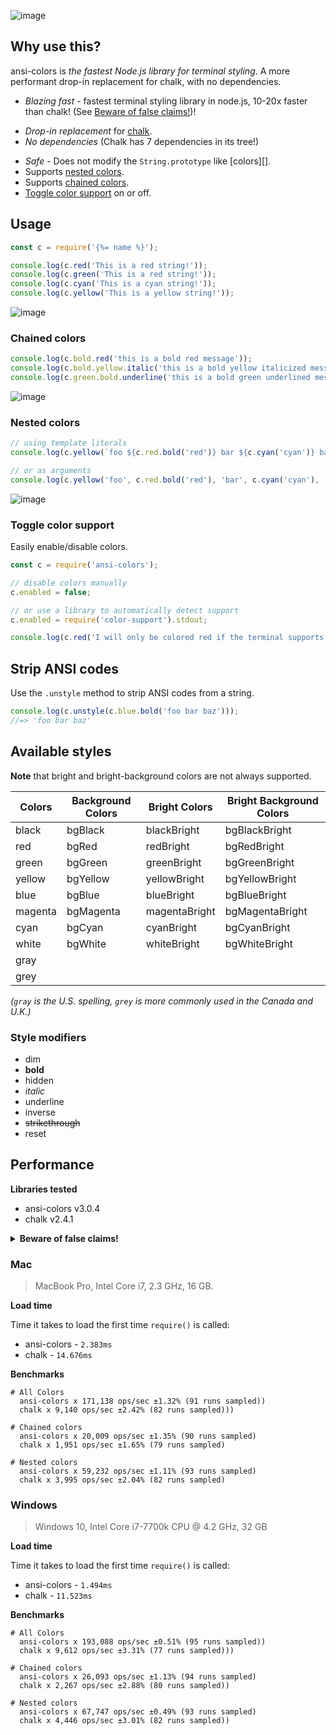 ![image](https://user-images.githubusercontent.com/383994/39635445-8a98a3a6-4f8b-11e8-89c1-068c45d4fff8.png)

## Why use this?

ansi-colors is _the fastest Node.js library for terminal styling_. A more performant drop-in replacement for chalk, with no dependencies.

* _Blazing fast_ - fastest terminal styling library in node.js, 10-20x faster than chalk! (See [Beware of false claims!](#beware-of-false-claims))!
- _Drop-in replacement_ for [chalk](https://github.com/chalk/chalk).
- _No dependencies_ (Chalk has 7 dependencies in its tree!)
* _Safe_ - Does not modify the `String.prototype` like [colors][].
* Supports [nested colors](#nested-colors).
* Supports [chained colors](#chained-colors).
* [Toggle color support](#toggle-color-support) on or off.


## Usage

```js
const c = require('{%= name %}');

console.log(c.red('This is a red string!'));
console.log(c.green('This is a red string!'));
console.log(c.cyan('This is a cyan string!'));
console.log(c.yellow('This is a yellow string!'));
```

![image](https://user-images.githubusercontent.com/383994/39653848-a38e67da-4fc0-11e8-89ae-98c65ebe9dcf.png)


### Chained colors

```js
console.log(c.bold.red('this is a bold red message'));
console.log(c.bold.yellow.italic('this is a bold yellow italicized message'));
console.log(c.green.bold.underline('this is a bold green underlined message'));
```

![image](https://user-images.githubusercontent.com/383994/39635780-7617246a-4f8c-11e8-89e9-05216cc54e38.png)


### Nested colors

```js
// using template literals
console.log(c.yellow(`foo ${c.red.bold('red')} bar ${c.cyan('cyan')} baz`));

// or as arguments
console.log(c.yellow('foo', c.red.bold('red'), 'bar', c.cyan('cyan'), 'baz'));
```

![image](https://user-images.githubusercontent.com/383994/39635817-8ed93d44-4f8c-11e8-8afd-8c3ea35f5fbe.png)


### Toggle color support

Easily enable/disable colors.

```js
const c = require('ansi-colors');

// disable colors manually
c.enabled = false;

// or use a library to automatically detect support
c.enabled = require('color-support').stdout;

console.log(c.red('I will only be colored red if the terminal supports colors'));
```

## Strip ANSI codes

Use the `.unstyle` method to strip ANSI codes from a string.

```js
console.log(c.unstyle(c.blue.bold('foo bar baz')));
//=> 'foo bar baz'
```

## Available styles

**Note** that bright and bright-background colors are not always supported.

| Colors  | Background Colors | Bright Colors | Bright Background Colors |
| ------- | ----------------- | ------------- | ------------------------ |
| black   | bgBlack           | blackBright   | bgBlackBright            |
| red     | bgRed             | redBright     | bgRedBright              |
| green   | bgGreen           | greenBright   | bgGreenBright            |
| yellow  | bgYellow          | yellowBright  | bgYellowBright           |
| blue    | bgBlue            | blueBright    | bgBlueBright             |
| magenta | bgMagenta         | magentaBright | bgMagentaBright          |
| cyan    | bgCyan            | cyanBright    | bgCyanBright             |
| white   | bgWhite           | whiteBright   | bgWhiteBright            |
| gray    |                   |               |                          |
| grey    |                   |               |                          |

_(`gray` is the U.S. spelling, `grey` is more commonly used in the Canada and U.K.)_


### Style modifiers

- dim
- **bold**
- hidden
- _italic_
- underline
- inverse
- ~~strikethrough~~
- reset


## Performance

**Libraries tested**

- ansi-colors v3.0.4
- chalk v2.4.1

<details>
  <summary><strong>Beware of false claims!</strong></summary>

### Kleur and turbocolor are buggy and incomplete

tldr; kleur and turbocolor do not have parity with chalk or ansi-colors, and they fail too many of the unit tests to be included in our benchmarks.

You might have seen claims from [kleur][] or [turbocolor][] that they are "faster than ansi-colors". Both libraries are unofficial forks of ansi-colors, and in an attempt to appear faster and differentiate from ansi-colors, _both libraries removed crucial code that was necessary for resetting chained colors_. 

To illustrate the bug, simply do the following with `kleur` (as of v2.0.1):

```js
const kleur = require('kleur');
const red = kleur.bold.underline.red;
console.log(kleur.bold('I should be bold and white'));

const blue = kleur.underline.blue;
console.log(kleur.underline('I should be underlined and white'));
```

Same with `turbocolor` (as of v2.4.5):

```js
const turbocolor = require('turbocolor');
const red = turbocolor.bold.underline.red;
console.log(turbocolor.bold('I should be bold and white'));

const blue = turbocolor.underline.blue;
console.log(turbocolor.underline('I should be underlined and white'));
```

Both libraries render the following:

![image](https://user-images.githubusercontent.com/383994/44202955-7ee62100-a11b-11e8-8ee6-652dbde52911.png)

**Other pitfalls**

Beyond the aforementioned rendering bug, neither kleur nor turbocolor can be used as a drop-in replacement for chalk:

- both libraries omit code that prevents background bleed around newlines (try doing `console.log(kleur.bgRed('foo\nbar') + 'baz qux')` and `console.log(turbocolor.bgRed('foo\nbar') + 'baz qux')`).
- both libraries fail half of the ansi-colors unit tests (chalk passes them all)
- neither library supports bright colors (chalk and ansi-colors do)
- neither library supports bright-background colors (chalk and ansi-colors do)
- turbocolor swaps bright-background colors for background colors. (surprise! turbocolor gives you unexpected colors in the terminal!)

</details>


### Mac

> MacBook Pro, Intel Core i7, 2.3 GHz, 16 GB.

**Load time**

Time it takes to load the first time `require()` is called:

- ansi-colors - `2.383ms`
- chalk - `14.676ms`

**Benchmarks**

```
# All Colors
  ansi-colors x 171,138 ops/sec ±1.32% (91 runs sampled))
  chalk x 9,140 ops/sec ±2.42% (82 runs sampled)))

# Chained colors
  ansi-colors x 20,009 ops/sec ±1.35% (90 runs sampled)
  chalk x 1,951 ops/sec ±1.65% (79 runs sampled)

# Nested colors
  ansi-colors x 59,232 ops/sec ±1.11% (93 runs sampled)
  chalk x 3,995 ops/sec ±2.04% (82 runs sampled)
```

### Windows

> Windows 10, Intel Core i7-7700k CPU @ 4.2 GHz, 32 GB

**Load time**

Time it takes to load the first time `require()` is called:

- ansi-colors - `1.494ms`
- chalk - `11.523ms`

**Benchmarks**

```
# All Colors
  ansi-colors x 193,088 ops/sec ±0.51% (95 runs sampled))
  chalk x 9,612 ops/sec ±3.31% (77 runs sampled)))

# Chained colors
  ansi-colors x 26,093 ops/sec ±1.13% (94 runs sampled)
  chalk x 2,267 ops/sec ±2.88% (80 runs sampled))

# Nested colors
  ansi-colors x 67,747 ops/sec ±0.49% (93 runs sampled)
  chalk x 4,446 ops/sec ±3.01% (82 runs sampled))
```

